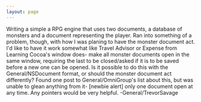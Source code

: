```yaml
---
layout: page
---
```


Writing a simple a RPG engine that uses two documents, a database of monsters and a document representing the player. Ran into something of a problem, though, with how I was planing to have the monster document act. I'd like to have it work somewhat like Travel Advisor or Expense from Learning Cocoa's window does- make all monster documents open in the same window, requiring the last to be closed/asked if it is to be saved before a new one can be opened. Is it possible to do this with the General/NSDocument format, or should the monster document act differently? Found one post to General/OmniGroup's list about this, but was unable to glean anything from it- [newbie alert] only one document open at any time. Any pointers would be very helpful.
-General/TrevorSavage